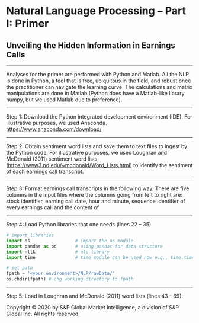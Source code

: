 # Natural Language Processing – Part I: Primer
## Unveiling the Hidden Information in Earnings Calls

---
Analyses for the primer are performed with Python and Matlab. All the NLP is done in Python, a tool that is free, ubiquitous in the field, and robust once the practitioner can navigate the learning curve. The calculations and matrix manipulations are done in Matlab (Python does have a Matlab-like library numpy, but we used Matlab due to preference).

---

Step 1: Download the Python integrated development environment (IDE). For illustrative
purposes, we used Anaconda. https://www.anaconda.com/download/

---

Step 2: Obtain sentiment word lists and save them to text files to ingest by the Python code. For illustrative purposes, we used Loughran and McDonald (2011) sentiment word lists (https://www3.nd.edu/~mcdonald/Word_Lists.html) to identify the sentiment of each
earnings call transcript.

---

Step 3: Format earnings call transcripts in the following way. There are five columns in the input files where the columns going from left to right are: stock identifier, earning call date, hour and minute, sequence identifier of every earnings call and the content of

---

Step 4: Load Python libraries that one needs (lines 22 – 35)

```python
# import libraries  
import os                 # import the os module 
import pandas as pd       # using pandas for data structure 
import nltk               # nlp library
import time               # time module can be used now e.g., time.time()

# set path
fpath = '<your_environment>/NLP/rawData/'
os.chdir(fpath) # chg working directory to fpath  
```

---

Step 5: Load in Loughran and McDonald (2011) word lists (lines 43 - 69).



Copyright © 2020 by S&P Global Market Intelligence, a division of S&P Global Inc. All
rights reserved. 
